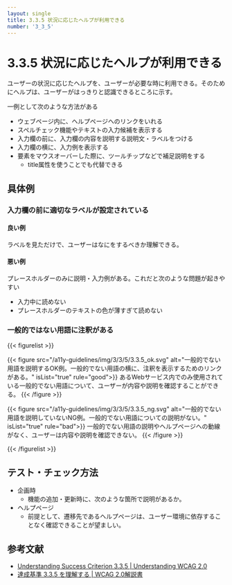 ```yaml
---
layout: single
title: 3.3.5 状況に応じたヘルプが利用できる
number: '3_3_5'
---
```


# 3.3.5 状況に応じたヘルプが利用できる

ユーザーの状況に応じたヘルプを、ユーザーが必要な時に利用できる。そのためにヘルプは、ユーザーがはっきりと認識できるところに示す。

一例として次のような方法がある

- ウェブページ内に、ヘルプページへのリンクをいれる
- スペルチェック機能やテキストの入力候補を表示する
- 入力欄の前に、入力欄の内容を説明する説明文・ラベルをつける
- 入力欄の横に、入力例を表示する
- 要素をマウスオーバーした際に、ツールチップなどで補足説明をする
  - title属性を使うことでも代替できる

## 具体例

### 入力欄の前に適切なラベルが設定されている

#### 良い例

ラベルを見ただけで、ユーザーはなにをするべきか理解できる。

#### 悪い例

プレースホルダーのみに説明・入力例がある。これだと次のような問題が起きやすい

- 入力中に読めない
- プレースホルダーのテキストの色が薄すぎて読めない

### 一般的ではない用語に注釈がある

{{< figurelist >}}

  {{< figure
    src="/a11y-guidelines/img/3/3/5/3.3.5_ok.svg"
    alt="一般的でない用語を説明するOK例。一般的でない用語の横に、注釈を表示するためのリンクがある。"
    isList="true"
    rule="good">}}
    あるWebサービス内でのみ使用されている一般的でない用語について、ユーザーが内容や説明を確認することができる。
  {{< /figure >}}

  {{< figure
    src="/a11y-guidelines/img/3/3/5/3.3.5_ng.svg"
    alt="一般的でない用語を説明していないNG例。一般的でない用語についての説明がない。"
    isList="true"
    rule="bad">}}
    一般的でない用語の説明やヘルプページへの動線がなく、ユーザーは内容や説明を確認できない。
  {{< /figure >}}

{{< /figurelist >}}

## テスト・チェック方法

- 企画時
  - 機能の追加・更新時に、次のような箇所で説明があるか。
- ヘルプページ
  - 前提として、遷移先であるヘルプページは、ユーザー環境に依存することなく確認できることが望ましい。

## 参考文献

- [Understanding Success Criterion 3.3.5 | Understanding WCAG 2.0](https://www.w3.org/TR/UNDERSTANDING-WCAG20/minimize-error-context-help.html)
- [達成基準 3.3.5 を理解する | WCAG 2.0解説書](https://waic.jp/docs/UNDERSTANDING-WCAG20/minimize-error-context-help.html)
